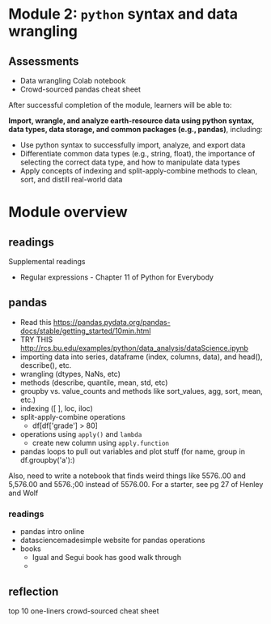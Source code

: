 # Module 2: `python` syntax and data wrangling

## Assessments
- Data wrangling Colab notebook
- Crowd-sourced pandas cheat sheet


After successful completion of the module, learners will be able to:

**Import, wrangle, and analyze earth-resource data using python syntax, data types, data storage, and common packages (e.g., pandas)**, including:
- Use python syntax to successfully import, analyze, and export data
- Differentiate common data types (e.g., string, float), the importance of selecting the correct data type, and how to manipulate data types
- Apply concepts of indexing and split-apply-combine methods to clean, sort, and distill real-world data


# Module overview




## readings


Supplemental readings
- Regular expressions - Chapter 11 of Python for Everybody



















## pandas
- Read this https://pandas.pydata.org/pandas-docs/stable/getting_started/10min.html
- TRY THIS http://rcs.bu.edu/examples/python/data_analysis/dataScience.ipynb
- importing data into series, dataframe (index, columns, data), and head(), describe(), etc.
- wrangling (dtypes, NaNs, etc)
- methods (describe, quantile, mean, std, etc)
- groupby vs. value_counts and methods like sort_values, agg, sort, mean, etc.)
- indexing ([ ], loc, iloc)
- split-apply-combine operations
  - df[df['grade'] > 80]
- operations using `apply()` and `lambda`
  - create new column using `apply.function`
- pandas loops to pull out variables and plot stuff (for name, group in df.groupby('a'):)

Also, need to write a notebook that finds weird things like 5576..00 and 5,576.00 and 5576.;00 instead of 5576.00. For a starter, see pg 27 of Henley and Wolf

### readings
- pandas intro online
- datasciencemadesimple website for pandas operations
- books
  - Igual and Segui book has good walk through
  -

## reflection
top 10 one-liners crowd-sourced cheat sheet
